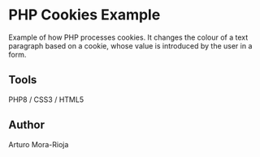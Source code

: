 # PHP Cookies Example
Example of how PHP processes cookies. It changes the colour of a text paragraph based on a cookie, whose value is introduced by the user in a form.

## Tools
PHP8 / CSS3 / HTML5

## Author
Arturo Mora-Rioja